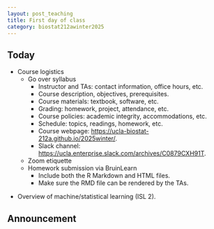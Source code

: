 ```yaml
---
layout: post_teaching
title: First day of class
category: biostat212awinter2025
---
```


## Today

- Course logistics  
  - Go over syllabus
    - Instructor and TAs: contact information, office hours, etc.
    - Course description, objectives, prerequisites.
    - Course materials: textbook, software, etc.
    - Grading: homework, project, attendance, etc.
    - Course policies: academic integrity, accommodations, etc.
    - Schedule: topics, readings, homework, etc.
    - Course webpage: <https://ucla-biostat-212a.github.io/2025winter/>.
    - Slack channel: <https://ucla.enterprise.slack.com/archives/C0879CXH91T>.
  - Zoom etiquette
  - Homework submission via BruinLearn 
    + Include both the R Markdown and HTML files.
    + Make sure the RMD file can be rendered by the TAs.
  
* Overview of machine/statistical learning (ISL 2).

## Announcement

